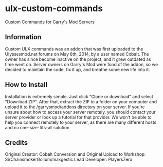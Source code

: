 # ulx-custom-commands
Custom Commands for Garry's Mod Servers

## Information
Custom ULX commands was an addon that was first uploaded to the Ulyssesmod.net forums on May 8th, 2014, by a user named Cobalt. The owner has since become inactive on the project, and it grew outdated as time went on. Server owners on Garry's Mod were fond of the addon, so we decided to maintain the code, fix it up, and breathe some new life into it.

## How to Install
Installation is extremely simple. Just click "Clone or download" and select "Download ZIP". After that, extract the ZIP to a folder on your computer and upload it to the /garrysmod/addons directory on your server.
If you're unsure about how to access your server remotely, you should contact your server provider or look up a tutorial for that provider. We won't be able to help you connect remotely to your server, as there are many different hosts and no one-size-fits-all solution.

## Credits
Original Creator: Cobalt
Conversion and Original Upload to Workshop: SirChainsmokerGollum/maxgestic
Lead Developer: PlayersZero
